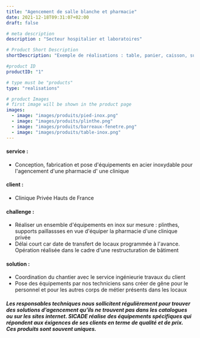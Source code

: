 ```yaml
---
title: "Agencement de salle blanche et pharmacie"
date: 2021-12-18T09:31:07+02:00
draft: false

# meta description
description : "Secteur hospitalier et laboratoires"

# Product Short Description
shortDescription: "Exemple de réalisations : table, panier, caisson, support sonde, armoire à pharmacie, rack, rayonnage, guéridon inox, marche pied, tige porte sérum, portique, plan de travail, bloc tiroir, rail, tablette abattante, support mural, claustra, paravent"

#product ID
productID: "1"

# type must be "products"
type: "realisations"

# product Images
# first image will be shown in the product page
images:
  - image: "images/produits/pied-inox.png"
  - image: "images/produits/plinthe.png"
  - image: "images/produits/barreaux-fenetre.png"
  - image: "images/produits/table-inox.png"
---
```


#### service :
* Conception, fabrication et pose d'équipements en acier inoxydable pour l'agencement d'une pharmacie d' une clinique  

#### client :
* Clinique Privée Hauts de France 

#### challenge :
* Réaliser un ensemble d'équipements en inox sur mesure : plinthes, supports paillassses en vue d'équiper la pharmacie d'une clinique privée 
* Délai court car date de transfert de locaux programmée à l'avance. Opération réalisée dans le cadre d'une restructuration de bâtiment

#### solution :
* Coordination du chantier avec le service ingénieurie travaux du client
* Pose des équipements par nos techniciens sans créer de gêne pour le personnel et pour les autres corps de métier présents dans les locaux

##### Les responsables techniques nous sollicitent régulièrement pour trouver des solutions d'agencement qu'ils ne trouvent pas dans les catalogues ou sur les sites internet. SICADE réalise des équipements spécifiques qui répondent aux éxigences de ses clients en terme de qualité et de prix. Ces produits sont souvent uniques.
